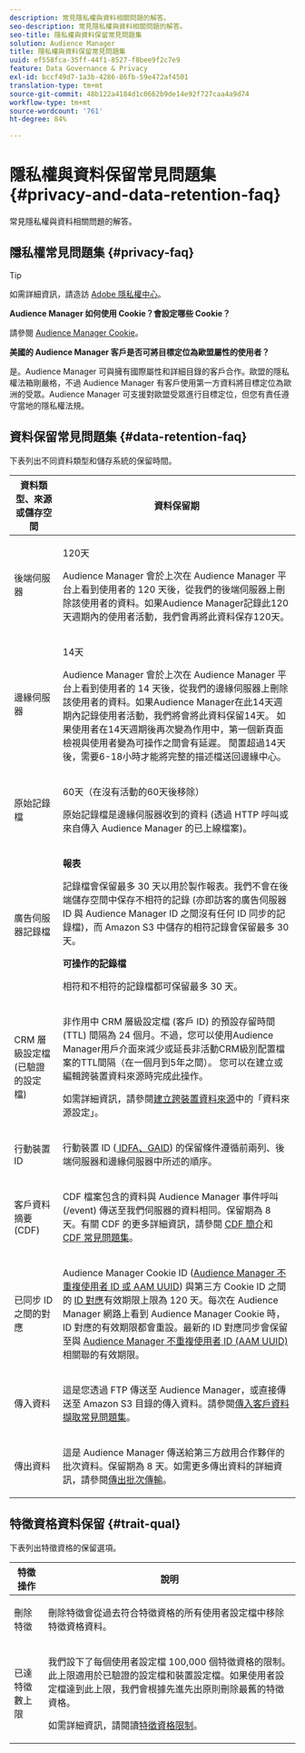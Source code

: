 ```yaml
---
description: 常見隱私權與資料相關問題的解答。
seo-description: 常見隱私權與資料相關問題的解答。
seo-title: 隱私權與資料保留常見問題集
solution: Audience Manager
title: 隱私權與資料保留常見問題集
uuid: ef558fca-35ff-44f1-8527-f8bee9f2c7e9
feature: Data Governance & Privacy
exl-id: bccf49d7-1a3b-4286-86fb-59e472af4501
translation-type: tm+mt
source-git-commit: 48b122a4184d1c0662b9de14e92f727caa4a9d74
workflow-type: tm+mt
source-wordcount: '761'
ht-degree: 84%

---
```


# 隱私權與資料保留常見問題集{#privacy-and-data-retention-faq}

常見隱私權與資料相關問題的解答。

<!-- faq_privacy.xml -->

## 隱私權常見問題集 {#privacy-faq}

>[!TIP]
>
>如需詳細資訊，請造訪 [Adobe 隱私權中心](https://www.adobe.com/tw/privacy.html)。

**Audience Manager 如何使用 Cookie？會設定哪些 Cookie？**

請參閱 [Audience Manager Cookie](https://docs.adobe.com/content/help/zh-Hant/core-services/interface/ec-cookies/cookies-am.translate.html)。

**美國的 Audience Manager 客戶是否可將目標定位為歐盟屬性的使用者？**

是。Audience Manager 可與擁有國際屬性和詳細目錄的客戶合作。歐盟的隱私權法箱剛嚴格，不過 Audience Manager 有客戶使用第一方資料將目標定位為歐洲的受眾。Audience Manager 可支援對歐盟受眾進行目標定位，但您有責任遵守當地的隱私權法規。

<!-- 

<p> <b>Why does the IP address need to be removed from log files?</b> </p> 
<p>While still an open question in the US, regulators in Europe consider IP addresses as personally identifiable information (PII). As a result, companies that collect IP addresses in the EU are subject to strict data processing requirements. To support expansion into the EU, and help reduce compliance requirements for our customers, we remove IP addresses from log files. Also, this change addresses where we believe industry self-regulation and legally required regulations are moving within the United States. Removing IP addresses is a proactive change that will help Audience Manager (and our partners) comply with existing and future PII-related legislation. </p>

 -->

## 資料保留常見問題集 {#data-retention-faq}

下表列出不同資料類型和儲存系統的保留時間。

<table id="table_21C0B13A57A44DE0999FB33F363C88F6"> 
 <thead> 
  <tr> 
   <th colname="col1" class="entry"> 資料類型、來源或儲存空間 </th> 
   <th colname="col2" class="entry"> 資料保留期 </th> 
  </tr> 
 </thead>
 <tbody> 
  <tr> 
   <td colname="col1"> <p>後端伺服器 </p> </td> 
   <td colname="col2"> <p>120天 </p> <p> Audience Manager 會於上次在 Audience Manager 平台上看到使用者的 120 天後，從我們的後端伺服器上刪除該使用者的資料。如果<span class="keyword">Audience Manager</span>記錄此120天週期內的使用者活動，我們會再將此資料保存120天。 </p> </td> 
  </tr> 
  <tr> 
   <td colname="col1"> <p>邊緣伺服器 </p> </td> 
   <td colname="col2"> <p> 14天 </p> <p>Audience Manager 會於上次在 Audience Manager 平台上看到使用者的 14 天後，從我們的邊緣伺服器上刪除該使用者的資料。如果<span class="keyword">Audience Manager</span>在此14天週期內記錄使用者活動，我們將會將此資料保留14天。 如果使用者在14天週期後再次變為作用中，第一個新頁面檢視與使用者變為可操作之間會有延遲。 閒置超過14天後，需要6-18小時才能將完整的描述檔送回邊緣中心。 </p> </td> 
  </tr> 
  <tr> 
   <td colname="col1"> <p>原始記錄檔 </p> </td> 
   <td colname="col2"> <p>60天（在沒有活動的60天後移除） </p> <p>原始記錄檔是邊緣伺服器收到的資料 (透過 HTTP 呼叫或來自傳入 <span class="keyword"> Audience Manager</span> 的已上線檔案)。 </p> </td> 
  </tr> 
  <tr> 
   <td colname="col1"> <p>廣告伺服器記錄檔 </p> </td> 
   <td colname="col2"> <p><b>報表</b> </p> <p>記錄檔會保留最多 30 天以用於製作報表。我們不會在後端儲存空間中保存不相符的記錄 (亦即訪客的廣告伺服器 ID 與 <span class="keyword"> Audience Manager</span> ID 之間沒有任何 ID 同步的記錄檔)，而 <span class="keyword"> Amazon S3</span> 中儲存的相符記錄會保留最多 30 天。 </p> <p><b>可操作的記錄檔</b> </p> <p>相符和不相符的記錄檔都可保留最多 30 天。 </p> </td> 
  </tr> 
  <tr> 
   <td colname="col1"> <p>CRM 層級設定檔 (已驗證的設定檔) </p> </td> 
   <td colname="col2"> <p>非作用中 CRM 層級設定檔 (客戶 ID) 的預設存留時間 (TTL) 間隔為 24 個月。不過，您可以使用Audience Manager用戶介面來減少或延長非活動CRM級別配置檔案的TTL間隔（在一個月到5年之間）。 您可以在建立或編輯跨裝置資料來源時完成此操作。</p> <p>如需詳細資訊，請參閱<a href="../features/profile-merge-rules/merge-rules-start.md#settings">建立跨裝置資料來源</a>中的「資料來源設定」。</p> </td> 
  </tr> 
  <tr> 
   <td colname="col1"> <p>行動裝置 ID </p> </td> 
   <td colname="col2"> <p>行動裝置 ID (<a href="../reference/ids-in-aam.md"> IDFA、GAID</a>) 的保留條件遵循前兩列、後端伺服器和邊緣伺服器中所述的順序。 </p> </td> 
  </tr> 
  <tr> 
   <td colname="col1"> <p>客戶資料摘要 (CDF) </p> </td> 
   <td colname="col2"> <p>CDF 檔案包含的資料與 <span class="keyword">Audience Manager</span> 事件呼叫 (/event) 傳送至我們伺服器的資料相同。保留期為 8 天。有關 CDF 的更多詳細資訊，請參閱 <a href="../features/cdf-files.md">CDF 簡介</a>和 <a href="../faq/faq-cdf.md">CDF 常見問題集</a>。 </p> </td> 
  </tr> 
  <tr> 
   <td colname="col1"> <p>已同步 ID 之間的對應 </p> </td> 
   <td colname="col2"> <p>Audience Manager Cookie ID (<a href="../reference/ids-in-aam.md">Audience Manager 不重複使用者 ID 或 AAM UUID</a>) 與第三方 Cookie ID 之間的 <a href="../features/administration/usage-limits.md#id-mapping-limits">ID 對應</a>有效期限上限為 120 天。每次在 Audience Manager 網路上看到 Audience Manager Cookie 時，ID 對應的有效期限都會重設。最新的 ID 對應同步會保留至與 <a href="../reference/ids-in-aam.md">Audience Manager 不重複使用者 ID (AAM UUID)</a> 相關聯的有效期限。</p></td> 
  </tr> 
  <tr> 
   <td colname="col1"> <p>傳入資料 </p> </td> 
   <td colname="col2"> <p>這是您透過 FTP 傳送至 <span class="keyword"> Audience Manager</span>，或直接傳送至 <span class="keyword"> Amazon S3</span> 目錄的傳入資料。請參閱<a href="../faq/faq-inbound-data-ingestion.md">傳入客戶資料擷取常見問題集</a>。 </p> </td> 
  </tr> 
  <tr> 
   <td colname="col1"> <p>傳出資料 </p> </td> 
   <td colname="col2"> <p>這是 <span class="keyword">Audience Manager</span> 傳送給第三方啟用合作夥伴的批次資料。保留期為 8 天。如需更多傳出資料的詳細資訊，請參閱<a href="../integration/receiving-audience-data/batch-outbound-transfers/outbound-file-name-contents.md">傳出批次傳輸</a>。 </p> </td> 
  </tr> 
 </tbody> 
</table>

## 特徵資格資料保留 {#trait-qual}

下表列出特徵資格的保留選項。

<table id="table_7FB42BEF138540AAB6869995C1AB8D3F"> 
 <thead> 
  <tr> 
   <th colname="col1" class="entry"> 特徵操作 </th> 
   <th colname="col2" class="entry"> 說明 </th> 
  </tr>
 </thead>
 <tbody> 
  <tr> 
   <td colname="col1"> <p>刪除特徵 </p> </td> 
   <td colname="col2"> <p>刪除特徵會從過去符合特徵資格的所有使用者設定檔中移除特徵資格資料。 </p> </td> 
  </tr> 
  <tr> 
   <td colname="col1"> <p>已達特徵數上限 </p> </td> 
   <td colname="col2"> <p>我們設下了每個使用者設定檔 100,000 個特徵資格的限制。此上限適用於已驗證的設定檔和裝置設定檔。如果使用者設定檔達到此上限，我們會根據先進先出原則刪除最舊的特徵資格。 </p> <p>如需詳細資訊，請閱讀<a href="../features/traits/trait-and-segment-qualification-reference.md#trait-qualification-limit">特徵資格限制</a>。 </p> </td> 
  </tr> 
 </tbody> 
</table>
